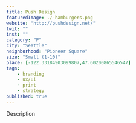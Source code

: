 ```yaml
---
title: Push Design
featuredImage: ./-hamburgers.png
website: "http://pushdesign.net/"
twit: ""
inst: ""
category: "P"
city: "Seattle"
neighborhood: "Pioneer Square"
size: "Small (1-10)"
place: [-122.33184903099807,47.60200865546547]
tags:
    - branding
    - ux/ui
    - print
    - strategy
published: true
---
```


Description

